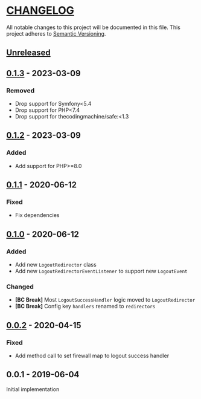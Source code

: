 # [CHANGELOG](http://keepachangelog.com/)
All notable changes to this project will be documented in this file.
This project adheres to [Semantic Versioning](http://semver.org/).

## [Unreleased][unreleased]

## [0.1.3] - 2023-03-09

### Removed

* Drop support for Symfony<5.4
* Drop support for PHP<7.4
* Drop support for thecodingmachine/safe:<1.3

## [0.1.2] - 2023-03-09

### Added

* Add support for PHP>=8.0

## [0.1.1] - 2020-06-12

### Fixed

* Fix dependencies

## [0.1.0] - 2020-06-12

### Added

* Add new `LogoutRedirector` class
* Add new `LogoutRedirectorEventListener` to support new `LogoutEvent`

### Changed

* **[BC Break]** Most `LogoutSuccessHandler` logic moved to `LogoutRedirector`
* **[BC Break]** Config key `handlers` renamed to `redirectors`

## [0.0.2] - 2020-04-15

### Fixed

  * Add method call to set firewall map to logout success handler

## 0.0.1 - 2019-06-04

Initial implementation


[unreleased]: https://github.com/ajgarlag/AjglLogoutRedirectorBundle/compare/0.1.3...master
[0.1.3]: https://github.com/ajgarlag/AjglLogoutRedirectorBundle/compare/0.1.2...0.1.3
[0.1.2]: https://github.com/ajgarlag/AjglLogoutRedirectorBundle/compare/0.1.1...0.1.2
[0.1.1]: https://github.com/ajgarlag/AjglLogoutRedirectorBundle/compare/0.1.0...0.1.1
[0.1.0]: https://github.com/ajgarlag/AjglLogoutRedirectorBundle/compare/0.0.2...0.1.0
[0.0.2]: https://github.com/ajgarlag/AjglLogoutRedirectorBundle/compare/0.0.1...0.0.2
